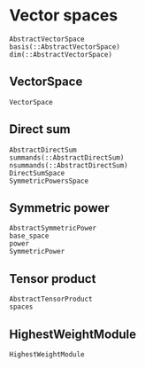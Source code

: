# Vector spaces

```@docs
AbstractVectorSpace
basis(::AbstractVectorSpace)
dim(::AbstractVectorSpace)
```

## VectorSpace

```@docs
VectorSpace
```

## Direct sum

```@docs
AbstractDirectSum
summands(::AbstractDirectSum)
nsummands(::AbstractDirectSum)
DirectSumSpace
SymmetricPowersSpace
```

## Symmetric power

```@docs
AbstractSymmetricPower
base_space
power
SymmetricPower
```

## Tensor product

```@docs
AbstractTensorProduct
spaces
```

## HighestWeightModule

```@docs
HighestWeightModule
```
